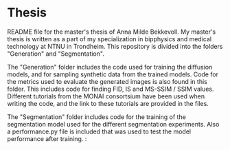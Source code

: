 # Thesis
README file for the master's thesis of Anna Milde Bekkevoll. My master's thesis is written as a part of my specialization in bipphysics and medical technology at NTNU in Trondheim. This repository is divided into the folders "Generation" and "Segmentation". 

The "Generation" folder includes the code used for training the diffusion models, and for sampling synthetic data from the trained models. Code for the metrics used to evaluate the generated
images is also found in this folder. This includes code for finding FID, IS and MS-SSIM / SSIM values. Different tutorials from the MONAI consortsium have been used when writing the code, and the link to these tutorials are provided
in the files. 

The "Segmentation" folder includes code for the training of the segmentation model used for the different segmentation experiments. Also a performance.py file is included that was used to test the model performance after training. : 
